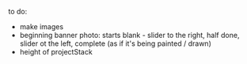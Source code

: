 to do: 

* make images
* beginning banner photo: starts blank - slider to the right, half done, slider ot the left, complete (as if it's being painted / drawn)
* height of projectStack